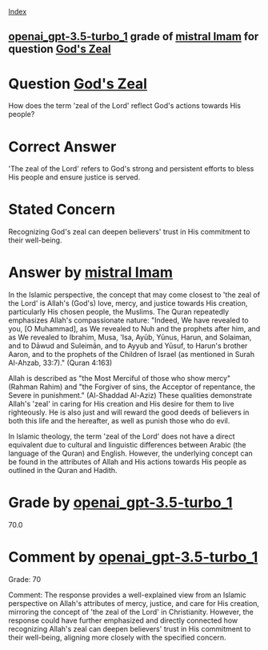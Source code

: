 
[Index](../../../../index.md)
## [openai_gpt-3.5-turbo_1](../../../grading_models/openai_gpt-3.5-turbo_1.md) grade of [mistral Imam](../../../answering_models/mistral_Imam.md) for question [God's Zeal](../../../questions/God's_Zeal.md)

# Question [God's Zeal](../../../questions/God's_Zeal.md)
How does the term 'zeal of the Lord' reflect God's actions towards His people?

# Correct Answer
'The zeal of the Lord' refers to God's strong and persistent efforts to bless His people and ensure justice is served.

# Stated Concern
Recognizing God's zeal can deepen believers' trust in His commitment to their well-being.

# Answer by [mistral Imam](../../../answering_models/mistral_Imam.md)
 In the Islamic perspective, the concept that may come closest to 'the zeal of the Lord' is Allah's (God's) love, mercy, and justice towards His creation, particularly His chosen people, the Muslims. The Quran repeatedly emphasizes Allah's compassionate nature: "Indeed, We have revealed to you, [O Muhammad], as We revealed to Nuh and the prophets after him, and as We revealed to Ibrahim, Musa, 'Isa, Ayūb, Yūnus, Harun, and Solaiman, and to Dāwud and Suleimān, and to Ayyub and Yūsuf, to Harun's brother Aaron, and to the prophets of the Children of Israel (as mentioned in Surah Al-Ahzab, 33:7)." (Quran 4:163)

Allah is described as "the Most Merciful of those who show mercy" (Rahman Rahim) and "the Forgiver of sins, the Acceptor of repentance, the Severe in punishment." (Al-Shaddad Al-Aziz) These qualities demonstrate Allah's 'zeal' in caring for His creation and His desire for them to live righteously. He is also just and will reward the good deeds of believers in both this life and the hereafter, as well as punish those who do evil.

In Islamic theology, the term 'zeal of the Lord' does not have a direct equivalent due to cultural and linguistic differences between Arabic (the language of the Quran) and English. However, the underlying concept can be found in the attributes of Allah and His actions towards His people as outlined in the Quran and Hadith.

# Grade by [openai_gpt-3.5-turbo_1](../../../grading_models/openai_gpt-3.5-turbo_1.md)
70.0

# Comment by [openai_gpt-3.5-turbo_1](../../../grading_models/openai_gpt-3.5-turbo_1.md)
Grade: 70

Comment: The response provides a well-explained view from an Islamic perspective on Allah's attributes of mercy, justice, and care for His creation, mirroring the concept of 'the zeal of the Lord' in Christianity. However, the response could have further emphasized and directly connected how recognizing Allah's zeal can deepen believers' trust in His commitment to their well-being, aligning more closely with the specified concern.

